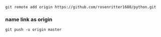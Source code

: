 ```git remote add origin https://github.com/rosenritter1688/python.git```
### name link as origin
```git push -u origin master```
